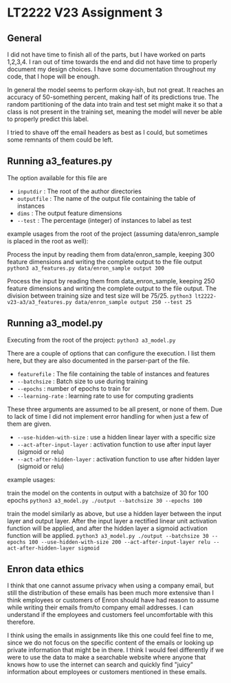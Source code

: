 # LT2222 V23 Assignment 3

## General

I did not have time to finish all of the parts, but I have worked on parts 1,2,3,4. I ran out of time towards the end and did not have time to properly document my design choices. I have some documentation throughout my code, that I hope will be enough.

In general the model seems to perform okay-ish, but not great. It reaches an accuracy of 50-something percent, making half of its predictions true. The random partitioning of the data into train and test set might make it so that a class is not present in the training set, meaning the model will never be able to properly predict this label.

I tried to shave off the email headers as best as I could, but sometimes some remnants of them could be left.

## Running a3_features.py

The option available for this file are

+ `inputdir` : The root of the author directories
+ `outputfile` : The name of the output file containing the table of instances
+ `dims` : The output feature dimensions
+ `--test` : The percentage (integer) of instances to label as test

example usages from the root of the project (assuming data/enron_sample is placed in the root as well):

Process the input by reading them from data/enron_sample, keeping 300 feature dimensions and writing the complete output to the file output
`python3 a3_features.py data/enron_sample output 300`

Process the input by reading them from data_enron_sample, keeping 250 feature dimensions and writing the complete output to the file output. The division between training size and test size will be 75/25.
`python3 lt2222-v23-a3/a3_features.py data/enron_sample output 250 --test 25`

## Running a3_model.py

Executing from the root of the project:
`python3 a3_model.py`

There are a couple of options that can configure the execution. I list them here, but they are also documented in the parser-part of the file.

+  `featurefile` : The file containing the table of instances and features
+ `--batchsize` : Batch size to use during training
+ `--epochs` : number of epochs to train for
+ `--learning-rate` : learning rate to use for computing gradients

These three arguments are assumed to be all present, or none of them. Due to lack of time I did not implement error handling for when just a few of them are given.

+ `--use-hidden-with-size` : use a hidden linear layer with a specific size
+ `--act-after-input-layer` : activation function to use after input layer (sigmoid or relu)
+ `--act-after-hidden-layer` : activation function to use after hidden layer (sigmoid or relu)

example usages:

train the model on the contents in output with a batchsize of 30 for 100 epochs
`python3 a3_model.py ./output --batchsize 30 --epochs 100`

train the model similarly as above, but use a hidden layer between the input layer and output layer. After the input layer a rectified linear unit activation function will be applied, and after the hidden layer a sigmoid activation function will be applied.
`python3 a3_model.py ./output --batchsize 30 --epochs 100 --use-hidden-with-size 200 --act-after-input-layer relu --act-after-hidden-layer sigmoid`

## Enron data ethics

I think that one cannot assume privacy when using a company email, but still the distribution of these emails has been much more extensive than I think employees or customers of Enron should have had reason to assume while writing their emails from/to company email addresses. I can understand if the employees and customers feel uncomfortable with this therefore.

I think using the emails in assignments like this one could feel fine to me, since we do not focus on the specific content of the emails or looking up private information that might be in there. I think I would feel differently if we were to use the data to make a searchable website where anyone that knows how to use the internet can search and quickly find "juicy" information about employees or customers mentioned in these emails.